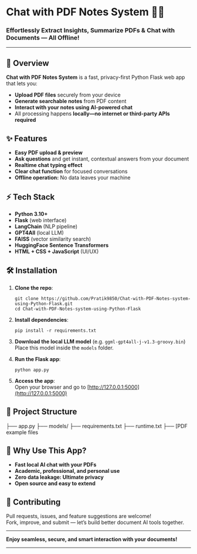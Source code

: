 # Chat with PDF Notes System 📝🤖

### Effortlessly Extract Insights, Summarize PDFs & Chat with Documents — All Offline!

---

## 🚀 Overview

**Chat with PDF Notes System** is a fast, privacy-first Python Flask web app that lets you:
- **Upload PDF files** securely from your device
- **Generate searchable notes** from PDF content
- **Interact with your notes using AI-powered chat**
- All processing happens **locally—no internet or third-party APIs required**

## ✨ Features

- **Easy PDF upload & preview**
- **Ask questions** and get instant, contextual answers from your document
- **Realtime chat typing effect**
- **Clear chat function** for focused conversations
- **Offline operation:** No data leaves your machine

## ⚡ Tech Stack

- **Python 3.10+**
- **Flask** (web interface)
- **LangChain** (NLP pipeline)
- **GPT4All** (local LLM)
- **FAISS** (vector similarity search)
- **HuggingFace Sentence Transformers**
- **HTML + CSS + JavaScript** (UI/UX)

## 🛠️ Installation

1. **Clone the repo**:
    ```
    git clone https://github.com/Pratik9850/Chat-with-PDF-Notes-system-using-Python-Flask.git
    cd Chat-with-PDF-Notes-system-using-Python-Flask
    ```

2. **Install dependencies**:
    ```
    pip install -r requirements.txt
    ```

3. **Download the local LLM model** (e.g. `ggml-gpt4all-j-v1.3-groovy.bin`)  
   Place this model inside the `models` folder.

4. **Run the Flask app**:
    ```
    python app.py
    ```

5. **Access the app**:  
   Open your browser and go to [http://127.0.0.1:5000](http://127.0.0.1:5000)

## 📂 Project Structure
├── app.py
├── models/
├── requirements.txt
├── runtime.txt
├── [PDF example files


## 🤔 Why Use This App?

- **Fast local AI chat with your PDFs**
- **Academic, professional, and personal use**
- **Zero data leakage: Ultimate privacy**
- **Open source and easy to extend**

## 👏 Contributing

Pull requests, issues, and feature suggestions are welcome!  
Fork, improve, and submit — let’s build better document AI tools together.

---

**Enjoy seamless, secure, and smart interaction with your documents!**

---



